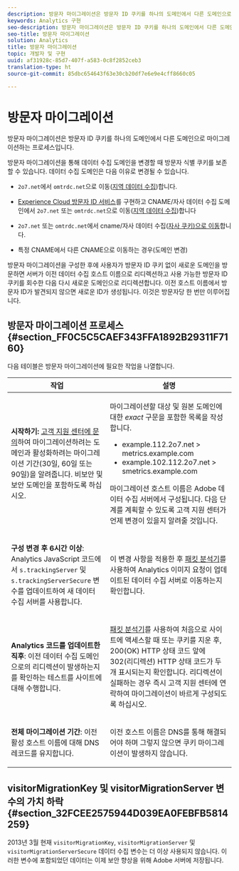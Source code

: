 ```yaml
---
description: 방문자 마이그레이션은 방문자 ID 쿠키를 하나의 도메인에서 다른 도메인으로 마이그레이션하는 프로세스입니다.
keywords: Analytics 구현
seo-description: 방문자 마이그레이션은 방문자 ID 쿠키를 하나의 도메인에서 다른 도메인으로 마이그레이션하는 프로세스입니다.
seo-title: 방문자 마이그레이션
solution: Analytics
title: 방문자 마이그레이션
topic: 개발자 및 구현
uuid: af31928c-85d7-407f-a583-0c8f2852ceb3
translation-type: ht
source-git-commit: 85dbc654643f63e30cb20df7e6e9e4cff8660c05

---
```



# 방문자 마이그레이션

방문자 마이그레이션은 방문자 ID 쿠키를 하나의 도메인에서 다른 도메인으로 마이그레이션하는 프로세스입니다.

방문자 마이그레이션을 통해 데이터 수집 도메인을 변경할 때 방문자 식별 쿠키를 보존할 수 있습니다. 데이터 수집 도메인은 다음 이유로 변경될 수 있습니다.

* `2o7.net`에서 `omtrdc.net`으로 이동([지역 데이터 수집](https://marketing.adobe.com/resources/help/ko_KR/whitepapers/rdc/))합니다.

* [Experience Cloud 방문자 ID 서비스](https://marketing.adobe.com/resources/help/ko_KR/mcvid/)를 구현하고 CNAME/자사 데이터 수집 도메인에서 `2o7.net` 또는 `omtrdc.net`으로 이동([지역 데이터 수집](https://marketing.adobe.com/resources/help/ko_KR/whitepapers/rdc/))합니다

* `2o7.net` 또는 `omtrdc.net`에서 cname/자사 데이터 수집([자사 쿠키)으로 이동](https://marketing.adobe.com/resources/help/ko_KR/whitepapers/first_party_cookies/)합니다.

* 특정 CNAME에서 다른 CNAME으로 이동하는 경우(도메인 변경)

방문자 마이그레이션을 구성한 후에 사용자가 방문자 ID 쿠키 없이 새로운 도메인을 방문하면 서버가 이전 데이터 수집 호스트 이름으로 리디렉션하고 사용 가능한 방문자 ID 쿠키를 회수한 다음 다시 새로운 도메인으로 리디렉션합니다. 이전 호스트 이름에서 방문자 ID가 발견되지 않으면 새로운 ID가 생성됩니다. 이것은 방문자당 한 번만 이루어집니다.

## 방문자 마이그레이션 프로세스 {#section_FF0C5C5CAEF343FFA1892B29311F7160}

다음 테이블은 방문자 마이그레이션에 필요한 작업을 나열합니다.

<table id="table_7B2535FC3E264216A299686415C6B21C"> 
 <thead> 
  <tr> 
   <th colname="col1" class="entry"> 작업 </th> 
   <th colname="col3" class="entry"> 설명 </th> 
  </tr> 
 </thead>
 <tbody> 
  <tr> 
   <td colname="col1"> <p> <b>시작하기:</b> <a href="https://helpx.adobe.com/kr/marketing-cloud/contact-support.html" format="http" scope="external">고객 지원 센터에 문의</a>하여 마이그레이션하려는 도메인과 활성화하려는 마이그레이션 기간(30일, 60일 또는 90일)을 알려줍니다. 비보안 및 보안 도메인을 포함하도록 하십시오. </p> </td> 
   <td colname="col3"> <p>마이그레이션할 대상 및 원본 도메인에 대한 <i>exact</i> 구문을 포함한 목록을 작성합니다. </p> 
    <ul id="ul_067EC5C7619141A6BDFBC209C9FD47E2"> 
     <li id="li_0723D948465A49C1871B81207AEDC4DC">example.112.2o7.net &gt; metrics.example.com </li> 
     <li id="li_B0CA15A593BD4AB9802E33A3FF037C7A">example.102.112.2o7.net &gt; smetrics.example.com </li> 
    </ul> <p>마이그레이션 호스트 이름은 Adobe 데이터 수집 서버에서 구성됩니다. 다음 단계를 계획할 수 있도록 고객 지원 센터가 언제 변경이 있을지 알려줄 것입니다. </p> </td> 
  </tr> 
  <tr> 
   <td colname="col1"> <p> <b>구성 변경 후 6시간 이상</b>: Analytics JavaScript 코드에서 <code>s.trackingServer</code> 및 <code>s.trackingServerSecure</code> 변수를 업데이트하여 새 데이터 수집 서버를 사용합니다. </p> </td> 
   <td colname="col3"> <p>이 변경 사항을 적용한 후 <a href="../../implement/impl-testing/packet-monitor.md#concept_490DF35E06D44234A91B5FC57C0BF258" format="dita" scope="local"> 패킷 분석기</a>를 사용하여 Analytics 이미지 요청이 업데이트된 데이터 수집 서버로 이동하는지 확인합니다. </p> </td> 
  </tr> 
  <tr> 
   <td colname="col1"> <p> <b>Analytics 코드를 업데이트한 직후</b>: 이전 데이터 수집 도메인으로의 리디렉션이 발생하는지를 확인하는 테스트를 사이트에 대해 수행합니다. </p> </td> 
   <td colname="col3"> <p> <a href="../../implement/impl-testing/packet-monitor.md#concept_490DF35E06D44234A91B5FC57C0BF258" format="dita" scope="local"> 패킷 분석기</a>를 사용하여 처음으로 사이트에 액세스할 때 또는 쿠키를 지운 후, 200(OK) HTTP 상태 코드 앞에 302(리디렉션) HTTP 상태 코드가 두 개 표시되는지 확인합니다. 리디렉션이 실패하는 경우 즉시 고객 지원 센터에 연락하여 마이그레이션이 바르게 구성되도록 하십시오. </p> </td> 
  </tr> 
  <tr> 
   <td colname="col1"> <p> <b>전체 마이그레이션 기간</b>: 이전 활성 호스트 이름에 대해 DNS 레코드를 유지합니다. </p> </td> 
   <td colname="col3"> <p>이전 호스트 이름은 DNS를 통해 해결되어야 하며 그렇지 않으면 쿠키 마이그레이션이 발생하지 않습니다. </p> </td> 
  </tr> 
 </tbody> 
</table>

## visitorMigrationKey 및 visitorMigrationServer 변수의 가치 하락 {#section_32FCEE2575944D039EA0FEBFB5814259}

2013년 3월 현재 `visitorMigrationKey`, `visitorMigrationServer` 및 `visitorMigrationServerSecure` 데이터 수집 변수는 더 이상 사용되지 않습니다. 이러한 변수에 포함되었던 데이터는 이제 보안 향상을 위해 Adobe 서버에 저장됩니다.
